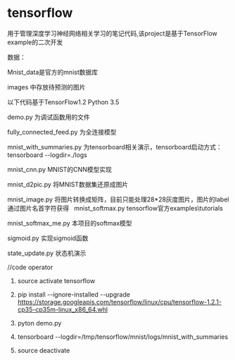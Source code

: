 # tensorflow
用于管理深度学习神经网络相关学习的笔记代码,该project是基于TensorFlow example的二次开发

数据：

  Mnist_data是官方的mnist数据库
  
  images 中存放待预测的图片
  
以下代码基于TensorFlow1.2 Python 3.5

  demo.py 为调试函数用的文件
  
  fully_connected_feed.py 为全连接模型
  
  mnist_with_summaries.py 为tensorboard相关演示，tensorboard启动方式：tensorboard --logdir=./logs
  
  mnist_cnn.py MNIST的CNN模型实现
  
  mnist_d2pic.py 将MNIST数据集还原成图片
  
  mnist_image.py 将图片转换成矩阵，目前只能处理28*28灰度图片，图片的label通过图片名首字符获得
  
  mnist_softmax.py tensorflow官方examples\tutorials
  
  mnist_softmax_me.py 本项目的softmax模型
  
  sigmoid.py 实现sigmoid函数
  
  state_update.py 状态机演示
  


//code operator

1. source activate tensorflow

2. pip install --ignore-installed --upgrade https://storage.googleapis.com/tensorflow/linux/cpu/tensorflow-1.2.1-cp35-cp35m-linux_x86_64.whl

3. pyton demo.py

4. tensorboard --logdir=/tmp/tensorflow/mnist/logs/mnist_with_summaries

5. source deactivate

